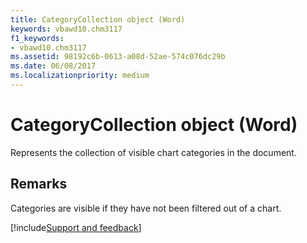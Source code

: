```yaml
---
title: CategoryCollection object (Word)
keywords: vbawd10.chm3117
f1_keywords:
- vbawd10.chm3117
ms.assetid: 98192c6b-0613-a08d-52ae-574c076dc29b
ms.date: 06/08/2017
ms.localizationpriority: medium
---
```



# CategoryCollection object (Word)

Represents the collection of visible chart categories in the document.


## Remarks

Categories are visible if they have not been filtered out of a chart.


[!include[Support and feedback](~/includes/feedback-boilerplate.md)]